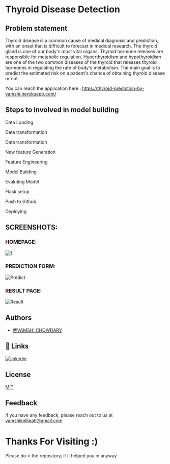 
# Thyroid Disease Detection
## Problem statement

Thyroid disease is a common cause of medical diagnosis and prediction, with an onset that is difficult to forecast in medical research. The thyroid gland is one of our body's most vital organs. Thyroid hormone releases are responsible for metabolic regulation. Hyperthyroidism and hypothyroidism are one of the two common diseases of the thyroid that releases thyroid hormones in regulating the rate of body's metabolism. The main goal is to predict the estimated risk on a patient's chance of obtaining thyroid disease or not.


You can reach the application here : https://thyroid-prediction-by-vamshi.herokuapp.com/


## Steps to involved in model building

Data Loading

Data transformation

Data transformation

New feature Generation

Feature Engineering

Model Building

Evaluting Model

Flask setup

Push to Github

Deploying


## SCREENSHOTS:

### HOMEPAGE:

![1](https://user-images.githubusercontent.com/89390696/190322114-fa0bbbbe-a637-4879-966c-82f34cbe1650.png)




### PREDICTION FORM:

![Predict](https://user-images.githubusercontent.com/89390696/190322271-4fe5a0b1-f5cb-4224-9f6f-7f97f7e7dc3e.png)



### RESULT PAGE:

![Result](https://user-images.githubusercontent.com/89390696/190322242-1801181c-31bb-4bae-a8a1-52830eaf9a53.png)

## Authors

- [@VAMSHI CHOWDARY](https://www.github.com/Kollipati)


## 🔗 Links

[![linkedin](https://img.shields.io/badge/linkedin-0A66C2?style=for-the-badge&logo=linkedin&logoColor=white)](https://www.linkedin.com/vamshikollipati)


## License

[MIT](https://choosealicense.com/licenses/mit/)


## Feedback

If you have any feedback, please reach out to us at vamshikollipati@gmail.com

# Thanks For Visiting :) 

Please do ⭐ the repository, if it helped you in anyway



